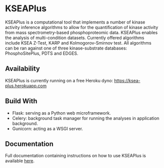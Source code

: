 # KSEAPlus

KSEAPlus is a computational tool that implements a number of kinase activity inference algorithms to allow for the quantification of kinase activity from mass spectrometry-based phosphoproteomic data. KSEAPlus enables the analysis of multi-condition datasets. Currently offered algorithms include KSEA Z-Test, KARP and Kolmogorov-Smirnov test. All algorithms can be ran against one of three kinase-substrate databases: PhosphoSitePlus, PDTS and EDGES.

## Availability

KSEAPlus is currently running on a free Heroku dyno: https://ksea-plus.herokuapp.com

## Build With
* Flask: serving as a Python web microframework.
* Celery: background task manager for running the analyses in application background.
* Gunicorn: acting as a WSGI server.

## Documentation
Full documentation containing instructions on how to use KSEAPlus is available [here](static/starter-pack/KSEAPlus-User-Guide.pdf).
